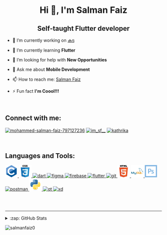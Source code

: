 <h1 align="center">Hi 👋, I'm Salman Faiz</h1>
<h2 align="center">Self-taught Flutter developer</h2>

<!-- <img align="right" alt="GIF" src="https://cdn.dribbble.com/users/2131993/screenshots/4948736/thoughtworks-gif_dribbble.gif" width="300" height="300" /> -->

- 🔭 I’m currently working on [കട](https://github.com/salmanfaiz0/Kada) 

- 🌱 I’m currently learning **Flutter**

- 🤝 I’m looking for help with **New Opportunities**

- 💬 Ask me about **Mobile Development**

- 📫 How to reach me: [Salman Faiz][LinkedIn]

- ⚡ Fun fact **I'm Coool!!!**

<br />

 ## Connect with me:

<p align="left">
<a href="https://linkedin.com/in/mohammed-salman-faiz-797127236" target="blank"><img align="center" src="https://raw.githubusercontent.com/rahuldkjain/github-profile-readme-generator/master/src/images/icons/Social/linked-in-alt.svg" alt="mohammed-salman-faiz-797127236" height="30" width="40" /></a>
<a href="https://instagram.com/im_sf__" target="blank"><img align="center" src="https://raw.githubusercontent.com/rahuldkjain/github-profile-readme-generator/master/src/images/icons/Social/instagram.svg" alt="im_sf__" height="30" width="40" /></a>
<a href="https://www.behance.net/kathrika" target="blank"><img align="center" src="https://raw.githubusercontent.com/rahuldkjain/github-profile-readme-generator/master/src/images/icons/Social/behance.svg" alt="kathrika" height="30" width="40" /></a>
</p>

<br />


## Languages and Tools:
<p align="left"> <a href="https://www.cprogramming.com/" target="_blank" rel="noreferrer"> <img src="https://raw.githubusercontent.com/devicons/devicon/master/icons/c/c-original.svg" alt="c" width="40" height="40"/> </a> <a href="https://www.w3schools.com/css/" target="_blank" rel="noreferrer"> <img src="https://raw.githubusercontent.com/devicons/devicon/master/icons/css3/css3-original-wordmark.svg" alt="css3" width="40" height="40"/> </a> <a href="https://dart.dev" target="_blank" rel="noreferrer"> <img src="https://www.vectorlogo.zone/logos/dartlang/dartlang-icon.svg" alt="dart" width="40" height="40"/> </a> <a href="https://www.figma.com/" target="_blank" rel="noreferrer"> <img src="https://www.vectorlogo.zone/logos/figma/figma-icon.svg" alt="figma" width="40" height="40"/> </a> <a href="https://firebase.google.com/" target="_blank" rel="noreferrer"> <img src="https://www.vectorlogo.zone/logos/firebase/firebase-icon.svg" alt="firebase" width="40" height="40"/> </a> <a href="https://flutter.dev" target="_blank" rel="noreferrer"> <img src="https://www.vectorlogo.zone/logos/flutterio/flutterio-icon.svg" alt="flutter" width="40" height="40"/> </a> <a href="https://git-scm.com/" target="_blank" rel="noreferrer"> <img src="https://www.vectorlogo.zone/logos/git-scm/git-scm-icon.svg" alt="git" width="40" height="40"/> </a> <a href="https://www.w3.org/html/" target="_blank" rel="noreferrer"> <img src="https://raw.githubusercontent.com/devicons/devicon/master/icons/html5/html5-original-wordmark.svg" alt="html5" width="40" height="40"/> </a> <a href="https://www.mysql.com/" target="_blank" rel="noreferrer"> <img src="https://raw.githubusercontent.com/devicons/devicon/master/icons/mysql/mysql-original-wordmark.svg" alt="mysql" width="40" height="40"/> </a> <a href="https://www.photoshop.com/en" target="_blank" rel="noreferrer"> <img src="https://raw.githubusercontent.com/devicons/devicon/master/icons/photoshop/photoshop-line.svg" alt="photoshop" width="40" height="40"/> </a> <a href="https://postman.com" target="_blank" rel="noreferrer"> <img src="https://www.vectorlogo.zone/logos/getpostman/getpostman-icon.svg" alt="postman" width="40" height="40"/> </a> <a href="https://www.python.org" target="_blank" rel="noreferrer"> <img src="https://raw.githubusercontent.com/devicons/devicon/master/icons/python/python-original.svg" alt="python" width="40" height="40"/> </a> <a href="https://www.qt.io/" target="_blank" rel="noreferrer"> <img src="https://upload.wikimedia.org/wikipedia/commons/0/0b/Qt_logo_2016.svg" alt="qt" width="40" height="40"/> </a> <a href="https://www.adobe.com/products/xd.html" target="_blank" rel="noreferrer"> <img src="https://cdn.worldvectorlogo.com/logos/adobe-xd.svg" alt="xd" width="40" height="40"/> </a> </p>

<!-- Enthusiast:Start -->

<br /><br />

---

<details>
  <summary>:zap: GitHub Stats</summary>

<img align="left" src="https://github-readme-stats.vercel.app/api/top-langs?username=salmanfaiz0&show_icons=true&locale=en&layout=compact" alt="salmanfaiz0" />

<p>&nbsp;<img align="center" src="https://github-readme-stats.vercel.app/api?username=salmanfaiz0&show_icons=true&locale=en" alt="salmanfaiz0" /></p>

<p><img align="center" src="https://github-readme-streak-stats.herokuapp.com/?user=salmanfaiz0&" alt="salmanfaiz0" /></p>
  
  </details>
  <p align="left"> <img src="https://komarev.com/ghpvc/?username=salmanfaiz0&label=Profile%20views&color=0e75b6&style=flat" alt="salmanfaiz0" /> </p>
  
  [LinkedIn]: https://www.linkedin.com/in/mohammed-salman-faiz-797127236/
